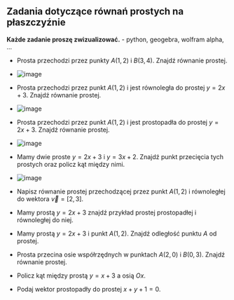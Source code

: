 ## Zadania dotyczące równań prostych na płaszczyźnie

**Każde zadanie proszę zwizualizować.** - python, geogebra, wolfram alpha, ...

* Prosta przechodzi przez punkty $A(1, 2)$ i $B(3, 4)$. Znajdź równanie prostej.
* ![image](https://github.com/user-attachments/assets/b9a2ba6b-3faf-4b77-9353-983d08503239)

* Prosta przechodzi przez punkt $A(1, 2)$ i jest równoległa do prostej $y = 2x + 3$. Znajdź równanie prostej.
* ![image](https://github.com/user-attachments/assets/418e74db-ac04-43a1-90ce-50adaf591eb1)

* Prosta przechodzi przez punkt $A(1, 2)$ i jest prostopadła do prostej $y = 2x + 3$. Znajdź równanie prostej.
* ![image](https://github.com/user-attachments/assets/176eb2f6-8dd9-49a9-b40d-ae90fc2dcfdd)

* Mamy dwie proste $y = 2x + 3$ i $y = 3x + 2$. Znajdź punkt przecięcia tych prostych oraz policz kąt między nimi.
* ![image](https://github.com/user-attachments/assets/4158911d-f138-4d86-83ea-7c6a2061b615)

* Napisz równanie prostej przechodzącej przez punkt $A(1, 2)$ i równoległej do wektora $\vec{v} = [2, 3]$.
* Mamy prostą $y = 2x + 3$ znajdź przykład prostej prostopadłej i równoległej do niej.
* Mamy prostą $y = 2x + 3$ i punkt $A(1, 2)$. Znajdź odległość punktu $A$ od prostej.
* Prosta przecina osie współrzędnych w punktach $A(2, 0)$ i $B(0, 3)$. Znajdź równanie prostej.
* Policz kąt między prostą $y = x + 3$ a osią $Ox$.
* Podaj wektor prostopadły do prostej $x+y+1=0$.

